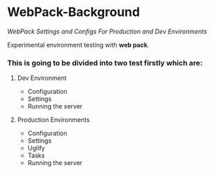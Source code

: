 # WebPack-Background

*WebPack Settings and Configs For Production and Dev Environments*

Experimental environment testing with **web pack**.

### This is going to be divided into two test firstly which are:

1. Dev Environment

   * Configuration
   * Settings
   * Running the server

2. Production Environments

   * Configuration
   * Settings
   * Uglify
   * Tasks
   * Running the server
